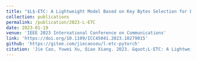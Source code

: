 ```yaml
---
title: "$L$-ETC: A Lightweight Model Based on Key Bytes Selection for Encrypted Traffic Classification"
collection: publications
permalink: /publication/2023-L-ETC
date: 2023-01-19
venue: 'IEEE 2023 International Conference on Communications'
link: 'https://doi.org/10.1109/ICC45041.2023.10279015'
github: 'https://gitee.com/jiecaoseu/l-etc-pytorch'
citation: 'Jie Cao, Yuwei Xu, Qiao Xiang. 2023. &quot;L-ETC: A Lightweight Model Based on Key Bytes Selection for Encrypted Traffic Classification.&quot; <i>IEEE 2023 ICC</i>'
---
```



